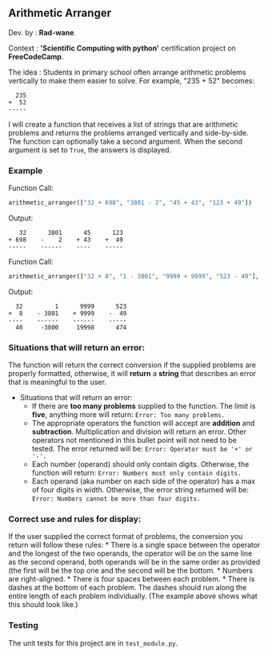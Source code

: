 ## Arithmetic Arranger

Dev. by : **Rad-wane**.

Context : **'Scientific Computing with python'** certification project on **FreeCodeCamp**.

The idea : Students in primary school often arrange arithmetic problems vertically to make them easier to solve. For example, "235 + 52" becomes:
```
  235
+  52
-----
```

I will create a function that receives a list of strings that are arithmetic problems and returns the problems arranged vertically and side-by-side. 
The function can optionally take a second argument. When the second argument is set to `True`, the answers is displayed.

### Example

Function Call:
```py
arithmetic_arranger(["32 + 698", "3801 - 2", "45 + 43", "123 + 49"])
```

Output:
```
   32      3801      45      123
+ 698    -    2    + 43    +  49
-----    ------    ----    -----
```

Function Call:
```py
arithmetic_arranger(["32 + 8", "1 - 3801", "9999 + 9999", "523 - 49"], True)
```

Output:
```
  32         1      9999      523
+  8    - 3801    + 9999    -  49
----    ------    ------    -----
  40     -3800     19998      474
```

### Situations that will return an error:

The function will return the correct conversion if the supplied problems are properly formatted, otherwise, it will **return** a **string** that describes an error that is meaningful to the user.  


* Situations that will return an error:
  * If there are **too many problems** supplied to the function. The limit is **five**, anything more will return:
    `Error: Too many problems.`
  * The appropriate operators the function will accept are **addition** and **subtraction**. Multiplication and division will return an error. Other operators not mentioned in this bullet point will not need to be tested. The error returned will be:
    `Error: Operator must be '+' or '-'.`
  * Each number (operand) should only contain digits. Otherwise, the function will return:
    `Error: Numbers must only contain digits.`
  * Each operand (aka number on each side of the operator) has a max of four digits in width. Otherwise, the error string returned will be:
    `Error: Numbers cannot be more than four digits.`

### Correct use and rules for display:


If the user supplied the correct format of problems, the conversion you return will follow these rules:
    * There is a single space between the operator and the longest of the two operands, the operator will be on the same line as the second operand, both operands will be in the same order as provided (the first will be the top one and the second will be the bottom.
    * Numbers are right-aligned.
    * There is four spaces between each problem.
    * There is dashes at the bottom of each problem. The dashes should run along the entire length of each problem individually. (The example above shows what this should look like.)



### Testing 

The unit tests for this project are in `test_module.py`. 

